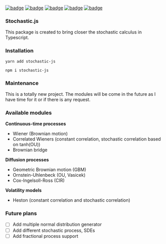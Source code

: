 [![badge](https://img.shields.io/npm/dm/stochastic-js)](https://www.npmjs.com/package/stochastic-js)
[![badge](https://img.shields.io/npms-io/maintenance-score/stochastic-js)](https://www.npmjs.com/package/stochastic-js)
[![badge](https://img.shields.io/npm/l/stochastic-js)](https://www.npmjs.com/package/stochastic-js)
[![badge](https://img.shields.io/npm/v/stochastic-js)](https://www.npmjs.com/package/stochastic-js)
[![badge](https://img.shields.io/npm/types/stochastic-js)](https://www.npmjs.com/package/stochastic-js)

### **Stochastic.js**

This package is created to bring closer the stochastic calculus in Typescript.

### **Installation**

```
yarn add stochastic-js
```

```
npm i stochastic-js
```

### **Maintenance**

This is a totally new project. The modules will be come in the future as I have time for it or if there is any request.

### **Available modules**

**Continuous-time processes**

- Wiener (Brownian motion)
- Correlated Wieners (constant correlation, stochastic correlation based on tanh(OU))
- Brownian bridge

**Diffusion processes**

- Geometric Brownian motion (GBM)
- Ornstein-Uhlenbeck (OU, Vasicek)
- Cox-Ingelsoll-Ross (CIR)

**Volatility models**

- Heston (constant correlation and stochastic correlation)

### **Future plans**

- [ ] Add multiple normal distribution generator
- [ ] Add different stochastic process, SDEs
- [ ] Add fractional process support
